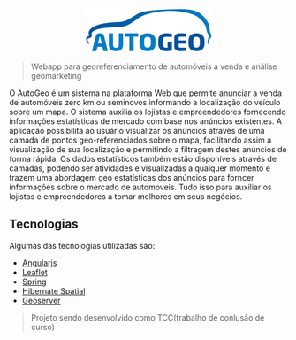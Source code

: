 <p align="center">
<img src="https://github.com/AppAutoGeo/AutoGeo/blob/interface/build/img/rsz_autogeo.png" alt="AutoGeo">
</p>

>Webapp para georeferenciamento de automóveis a venda e análise geomarketing

O AutoGeo é um sistema na plataforma Web que permite anunciar a venda de automóveis zero km ou seminovos informando a localização do veículo sobre um mapa. O sistema auxilia os lojistas e empreendedores fornecendo informações estatísticas de mercado com base nos anúncios existentes. A aplicação possibilita ao usuário visualizar os anúncios através de uma camada de pontos geo-referenciados sobre o mapa, facilitando assim a visualização de sua localização e permitindo a filtragem destes anúncios de forma rápida. Os dados estatísticos também estão disponíveis através de camadas, podendo ser atividades e visualizadas a qualquer momento e trazem uma abordagem geo estatísticas dos anúncios para forncer informações sobre o mercado de automoveis. Tudo isso para auxiliar os lojistas e empreendedores a tomar melhores em seus negócios.



## Tecnologias

Algumas das tecnologias utilizadas são:
- [Angularjs](https://angularjs.org/)
- [Leaflet](http://leafletjs.com/)
- [Spring](https://spring.io/)
- [Hibernate Spatial](http://www.hibernatespatial.org/)
- [Geoserver](http://geoserver.org/)


> Projeto sendo desenvolvido como TCC(trabalho de conlusão de curso)